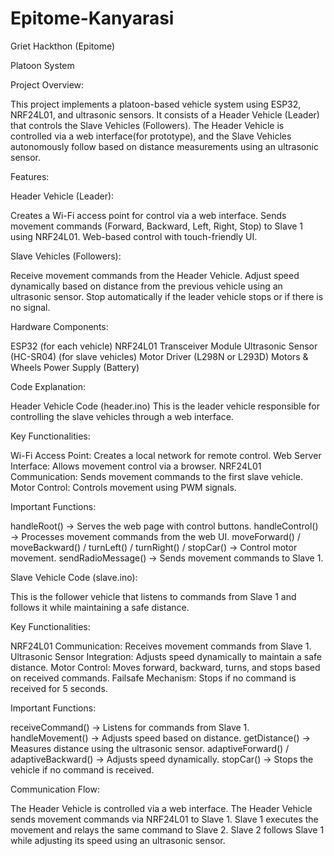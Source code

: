 # Epitome-Kanyarasi
Griet Hackthon (Epitome)

Platoon System 

Project Overview:

This project implements a platoon-based vehicle system using ESP32, NRF24L01, and ultrasonic sensors. It consists of a Header Vehicle (Leader) that controls the Slave Vehicles (Followers). The Header Vehicle is controlled via a web interface(for prototype), and the Slave Vehicles autonomously follow based on distance measurements using an ultrasonic sensor.

Features:

Header Vehicle (Leader):

Creates a Wi-Fi access point for control via a web interface.
Sends movement commands (Forward, Backward, Left, Right, Stop) to Slave 1 using NRF24L01.
Web-based control with touch-friendly UI.

Slave Vehicles (Followers):

Receive movement commands from the Header Vehicle.
Adjust speed dynamically based on distance from the previous vehicle using an ultrasonic sensor.
Stop automatically if the leader vehicle stops or if there is no signal.


Hardware Components:

ESP32 (for each vehicle)
NRF24L01 Transceiver Module
Ultrasonic Sensor (HC-SR04) (for slave vehicles)
Motor Driver (L298N or L293D)
Motors & Wheels
Power Supply (Battery)

Code Explanation:

Header Vehicle Code (header.ino)
This is the leader vehicle responsible for controlling the slave vehicles through a web interface.

Key Functionalities:

Wi-Fi Access Point: Creates a local network for remote control.
Web Server Interface: Allows movement control via a browser.
NRF24L01 Communication: Sends movement commands to the first slave vehicle.
Motor Control: Controls movement using PWM signals.


Important Functions:

handleRoot() → Serves the web page with control buttons.
handleControl() → Processes movement commands from the web UI.
moveForward() / moveBackward() / turnLeft() / turnRight() / stopCar() → Control motor movement.
sendRadioMessage() → Sends movement commands to Slave 1.


Slave Vehicle Code (slave.ino):

This is the follower vehicle that listens to commands from Slave 1 and follows it while maintaining a safe distance.

Key Functionalities:

NRF24L01 Communication: 
Receives movement commands from Slave 1.
Ultrasonic Sensor Integration: Adjusts speed dynamically to maintain a safe distance.
Motor Control: Moves forward, backward, turns, and stops based on received commands.
Failsafe Mechanism: Stops if no command is received for 5 seconds.

Important Functions:

receiveCommand() → Listens for commands from Slave 1.
handleMovement() → Adjusts speed based on distance.
getDistance() → Measures distance using the ultrasonic sensor.
adaptiveForward() / adaptiveBackward() → Adjusts speed dynamically.
stopCar() → Stops the vehicle if no command is received.

Communication Flow:

The Header Vehicle is controlled via a web interface.
The Header Vehicle sends movement commands via NRF24L01 to Slave 1.
Slave 1 executes the movement and relays the same command to Slave 2.
Slave 2 follows Slave 1 while adjusting its speed using an ultrasonic sensor.
